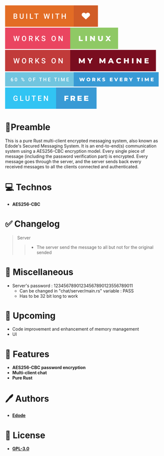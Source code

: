 ![built-with-love](img/built-with-love.svg?style=centerme)
![works-on-linux](img/works-on-linux.svg?style=centerme)
![works-on-my-machine](img/works-on-my-machine.svg?style=centerme)
![60-of-the-time-works-every-time](img/60-of-the-time-works-every-time.svg?style=centerme)
![gluten-free](img/gluten-free.svg?style=centerme)

# 🚩Preamble
This is a pure Rust multi-client encrypted messaging system, also known as Edode's Secured Messaging System.
It is an end-to-end(s) communication system using a AES256-CBC encryption model. Every single piece of message
(including the password verification part) is encrypted. Every message goes through the server, and the server sends back
every received messages to all the clients connected and authenticated.

# 💻 Technos
- **AES256-CBC**

# ✅ Changelog
> Server
>> - The server send the message to all but not for the original sended

# 🧪 Miscellaneous
- Server's password : 12345678901234567890123556789011
    - Can be changed in "chat/server/main.rs" variable : PASS
    - Has to be 32 bit long to work

# 📃 Upcoming
- Code improvement and enhancement of memory management
- UI 
 
# 📍 Features
- **AES256-CBC password encryption**
- **Multi-client chat**
- **Pure Rust**

# 🖊 Authors
- **[Edode](https://www.github.com/lisandro-git)**

# 📜 License
- **[GPL-3.0](https://choosealicense.com/licenses/gpl-3.0/)**
